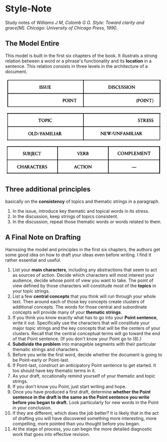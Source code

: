# Style-Note
Study notes of *Williams J M, Colomb G G. Style: Toward clarity and grace[M]. Chicago: University of Chicago Press, 1990.*


## The Model Entire
This model is built in the first six chapters of the book. It illustrats a strong relation between a word or a phrase's functionality and its **location** in a sentence. This relation consists in three levels in the architecture of a document.

![](img/model-entire.bmp)

## Three additional principles
basically on the **consistency** of topics and thematic strings in a paragraph.

1. In the issue, introduce key thematic and topical words in its stress.
2. In the discussion, keep strings of topics consistent.
3. In the discussion, repeat those thematic words or words related to them.


## A Final Note on Drafting
Harnssing the model and principles in the first six chapters, the authors get some good idea on how to draft your ideas even before writing. I find it rather essential and useful.

1. List your **main characters**, including any abstractions that seem to act as sources of action. Decide which characters will most interest your audience, decide whose point of view you want to take. The point of view defined by those characters will constitude most of the **topics** in your topic strings.
2. List a few **central concepts** that you think will run through your whole text. Then around each of those key concepts create clusters of additional concepts. The words for those central and subordinate concepts will provide many of your **thematic strings**.
3. If you think you know exactly what has to go into your **Point sentence**, write it out. Specifically use the characters that will constitute your major topic strings and the key concepts that will be the centers of your clusters. Recall that the central conceptual terms will go toward the end of that Point sentence. (If you don't know your Point go to (8).)
4. **Subdivide the problem** into manageble segments with their particular thematic strings and characters.
5. Before you write the first word, decide whether the document is going to be Point-early or Point-last.
6. If Point-last, construct an anticipatory Point sentence to get started. It too should have key thematic terms in it.
7. As your draft, occationally remind yourself of your thematic and topic strings.
8. If you don't know you Point, just start writing and hope.
9. Once you have produced a first draft, determine **whether the Point sentence in the draft is the same as the Point sentence you write before you began to draft.** Look particularly for new words in the Point in your conclusion.
10. If they are different, which does the job better? It is likely that in the act of drafting you will have discovered something more interesting, more compelling, more pointed than you thought before you began.
11. At the stage of process, you can begin the more detailed diagnostic work that goes into effective revision.
